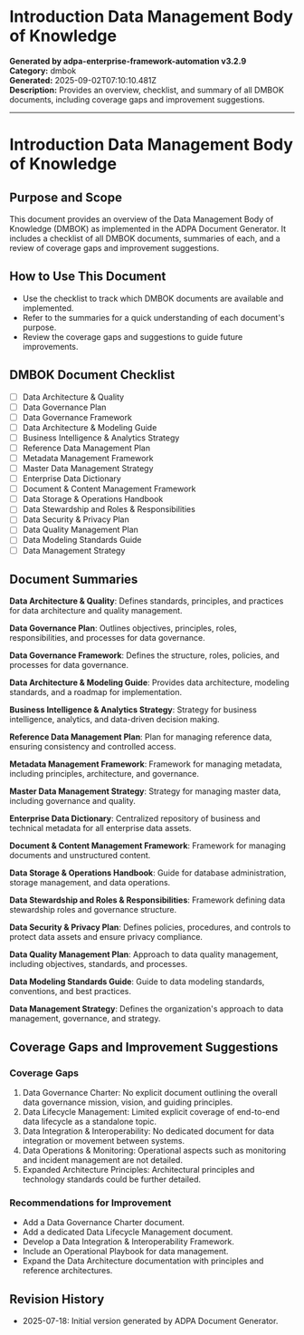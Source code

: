 # Introduction Data Management Body of Knowledge

**Generated by adpa-enterprise-framework-automation v3.2.9**  
**Category:** dmbok  
**Generated:** 2025-09-02T07:10:10.481Z  
**Description:** Provides an overview, checklist, and summary of all DMBOK documents, including coverage gaps and improvement suggestions.

---

# Introduction Data Management Body of Knowledge

## Purpose and Scope
This document provides an overview of the Data Management Body of Knowledge (DMBOK) as implemented in the ADPA Document Generator. It includes a checklist of all DMBOK documents, summaries of each, and a review of coverage gaps and improvement suggestions.

## How to Use This Document
- Use the checklist to track which DMBOK documents are available and implemented.
- Refer to the summaries for a quick understanding of each document's purpose.
- Review the coverage gaps and suggestions to guide future improvements.

## DMBOK Document Checklist
- [ ] Data Architecture & Quality
- [ ] Data Governance Plan
- [ ] Data Governance Framework
- [ ] Data Architecture & Modeling Guide
- [ ] Business Intelligence & Analytics Strategy
- [ ] Reference Data Management Plan
- [ ] Metadata Management Framework
- [ ] Master Data Management Strategy
- [ ] Enterprise Data Dictionary
- [ ] Document & Content Management Framework
- [ ] Data Storage & Operations Handbook
- [ ] Data Stewardship and Roles & Responsibilities
- [ ] Data Security & Privacy Plan
- [ ] Data Quality Management Plan
- [ ] Data Modeling Standards Guide
- [ ] Data Management Strategy

## Document Summaries

**Data Architecture & Quality**: Defines standards, principles, and practices for data architecture and quality management.

**Data Governance Plan**: Outlines objectives, principles, roles, responsibilities, and processes for data governance.

**Data Governance Framework**: Defines the structure, roles, policies, and processes for data governance.

**Data Architecture & Modeling Guide**: Provides data architecture, modeling standards, and a roadmap for implementation.

**Business Intelligence & Analytics Strategy**: Strategy for business intelligence, analytics, and data-driven decision making.

**Reference Data Management Plan**: Plan for managing reference data, ensuring consistency and controlled access.

**Metadata Management Framework**: Framework for managing metadata, including principles, architecture, and governance.

**Master Data Management Strategy**: Strategy for managing master data, including governance and quality.

**Enterprise Data Dictionary**: Centralized repository of business and technical metadata for all enterprise data assets.

**Document & Content Management Framework**: Framework for managing documents and unstructured content.

**Data Storage & Operations Handbook**: Guide for database administration, storage management, and data operations.

**Data Stewardship and Roles & Responsibilities**: Framework defining data stewardship roles and governance structure.

**Data Security & Privacy Plan**: Defines policies, procedures, and controls to protect data assets and ensure privacy compliance.

**Data Quality Management Plan**: Approach to data quality management, including objectives, standards, and processes.

**Data Modeling Standards Guide**: Guide to data modeling standards, conventions, and best practices.

**Data Management Strategy**: Defines the organization's approach to data management, governance, and strategy.

## Coverage Gaps and Improvement Suggestions

### Coverage Gaps
1. Data Governance Charter: No explicit document outlining the overall data governance mission, vision, and guiding principles.
2. Data Lifecycle Management: Limited explicit coverage of end-to-end data lifecycle as a standalone topic.
3. Data Integration & Interoperability: No dedicated document for data integration or movement between systems.
4. Data Operations & Monitoring: Operational aspects such as monitoring and incident management are not detailed.
5. Expanded Architecture Principles: Architectural principles and technology standards could be further detailed.

### Recommendations for Improvement
- Add a Data Governance Charter document.
- Add a dedicated Data Lifecycle Management document.
- Develop a Data Integration & Interoperability Framework.
- Include an Operational Playbook for data management.
- Expand the Data Architecture documentation with principles and reference architectures.

## Revision History
- 2025-07-18: Initial version generated by ADPA Document Generator.
